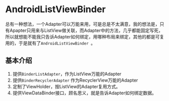 # AndroidListViewBinder
总有一种想法，一个Adapter可以万能来用，可是总是不太满意，我的想法是，只有Apapter只用来与ListView做关联，而Adapter中的方法，几乎都能固定写死，所以就想能不能我只告诉Adapter如何绑定，用哪种布局来绑定，其他的都是可复用的，于是就有了`AndroidListViewBinder `。

## 基本介绍
1. 提供`BinderListAdapter`，作为ListView万能的Adapter
2. 提供`BinderRecyclerAdapter` 作为RecyclerView万能的Adapter
2. 定制了ViewHolder，按ListView的Adapter复用方式。
3. 提供ViewDataBinder接口，顾名思义，就是告诉Adapter如何绑定数据。

